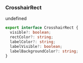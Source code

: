 
### CrosshairRect
undefined
```typescript
export interface CrosshairRect {
  visible?: boolean;
  rectColor?: string;
  labelColor?: string;
  labelVisible?: boolean;
  labelBackgroundColor?: string;
}

```
  